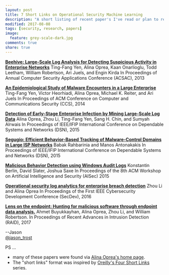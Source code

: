 ```yaml
---
layout: post
title: 7 Short Links on Operational Security Machine Learning
description: "A short listing of recent paper's I've read or plan to read on operational security machine learning"
modified: 2017-08-08
tags: [security, research, papers]
image:
  feature: grey-scale-dark.jpg
comments: true
share: true
---
```


**[Beehive: Large-Scale Log Analysis for Detecting Suspicious Activity in Enterprise Networks](http://www.ccs.neu.edu/home/alina/papers/Beehive.pdf)**
Ting-Fang Yen, Alina Oprea, Kaan Onarlioglu, Todd Leetham, William Robertson, Ari Juels, and Engin Kirda 
In Proceedings of Annual Computer Security Applications Conference (ACSAC), 2013

**[An Epidemiological Study of Malware Encounters in a Large Enterprise](http://www.ccs.neu.edu/home/alina/papers/InfectionDemographics.pdf)**
Ting-Fang Yen, Victor Heorhiadi, Alina Oprea, Michael K. Reiter, and Ari Juels 
In Proceedings of ACM Conference on Computer and Communications Security (CCS), 2014

**[Detection of Early-Stage Enterprise Infection by Mining Large-Scale Log Data](http://www.ccs.neu.edu/home/alina/papers/EnterpriseInfection.pdf)**
Alina Oprea, Zhou Li, Ting-Fang Yen, Sang H. Chin, and Sumyah Alrwais 
In Proceedings of IEEE/IFIP International Conference on Dependable Systems and Networks (DSN), 2015

**[Segugio: Efficient Behavior-Based Tracking of Malware-Control Domains in Large ISP Networks](http://roberto.perdisci.com/publications/publication-files/segugio_dsn.pdf)**
Babak Rahbarinia and Manos Antonakakis
In Proceedings of IEEE/IFIP International Conference on Dependable Systems and Networks (DSN), 2015

**[Malicious Behavior Detection using Windows Audit Logs](https://arxiv.org/pdf/1506.04200.pdf)**
Konstantin Berlin, David Slater, Joshua Saxe
In Proceedings of the 8th ACM Workshop on Artificial Intelligence and Security (AISec) 2015

**[Operational security log analytics for enterprise breach detection](http://www.ccs.neu.edu/home/alina/papers/LogAnalytics.pdf)**
Zhou Li and Alina Oprea 
In Proceedings of the First IEEE Cybersecurity Development Conference (SecDev), 2016

**[Lens on the endpoint: Hunting for malicious software through endpoint data analysis.](http://www.ccs.neu.edu/home/alina/papers/Endpoint.pdf)**
Ahmet Buyukkayhan, Alina Oprea, Zhou Li, and William Robertson. 
In Proceedings of Recent Advances in Intrusion Detection (RAID), 2017


--Jason
<br />[@jason_trost](https://twitter.com/#!/jason_trost)

PS ...
* many of these papers were found via [Alina Oprea's home page](http://www.ccs.neu.edu/home/alina/publications.html).
* The "short links" format was inspired by [Oreilly's Four Short Links](https://www.oreilly.com/feed/four-short-links) series.
